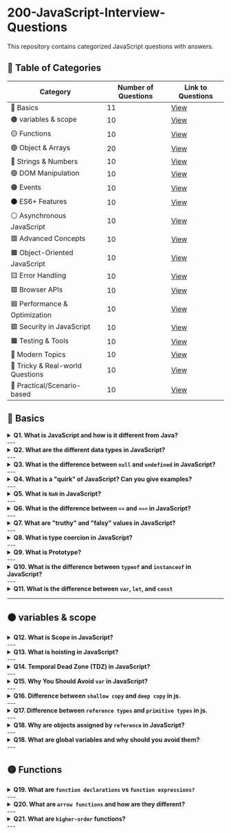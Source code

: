 # 200-JavaScript-Interview-Questions
This repository contains categorized JavaScript questions with answers.

## 📑 Table of Categories

| Category              | Number of Questions | Link to Questions |
|-----------------------|---------------------|------------------|
| 🔴 Basics             | 11                  | [View](#-basics) |
| 🟠 variables & scope  | 10                  | [View](#-variables--scope) |
| 🟡 Functions      | 10                  | [View](#--functions) |
| 🟢 Object & Arrays      | 20                  | [View](#--object--arrays) |
| 🔵 Strings & Numbers      | 10                  | [View](#--strings--numbers) |
| 🟣 DOM Manipulation   | 10                  | [View](#-dom-manipulation) |
| 🟤 Events    | 10                  | [View](#-events-) |
| ⚫ ES6+ Features     | 10                  | [View](#-asynchronous-js) |
| ⚪ Asynchronous JavaScript     | 10                  | [View](#-asynchronous-) |
| 🟥 Advanced Concepts      | 10                  | [View](#-advanced) |
| 🟧 Object-Oriented JavaScript       | 10                  | [View](#-object-oriented-) |
| 🟨 Error Handling       | 10                  | [View](#-error-handling-) |
| 🟩 Browser APIs       | 10                  | [View](#-browser-apis-) |
| 🟦 Performance & Optimization       | 10                  | [View](#-performance-optimization-) |
| 🟪 Security in JavaScript        | 10                  | [View](#-security--) |
| 🟫 Testing & Tools         | 10                  | [View](#-testing-tools-) |
| 📘 Modern Topics        | 10                  | [View](#-modern-topics-) |
| 📙 Tricky & Real-world Questions        | 10                  | [View](#-tricky-real-) |
| 📗 Practical/Scenario-based        | 10                  | [View](#-practical-scenario-) |

## 🔴 Basics

<details>
<summary><b>Q1. What is JavaScript and how is it different from Java?</b></summary> 

👉 JavaScript is a <b>high-level, lightweight, interpreted programming language</b> mainly used for making web pages interactive.

- Runs directly inside the <b>browser (client-side)</b>, though it’s also used on <b>servers (via Node.js)</b>.

- It is the standard scripting language of the web.

  ```js
  document.getElementById("demo").innerHTML = "Hello JavaScript!";
  ```
  This changes the text of an element on a webpage.

  👉 What is Java?

- Java is a <b>general-purpose, object-oriented, compiled programming language.</b>

- Runs on the <b>Java Virtual Machine (JVM)</b>, making it <b>platform-independent (“Write once, run anywhere”).</b>

- Used for <b>desktop apps, enterprise software, mobile apps (Android), and backend systems.</b>

```java
public class Hello {
    public static void main(String[] args) {
        System.out.println("Hello Java!");
    }
}
```
This prints a message to the console.
</details>
---
<details>
<summary><b>Q2. What are the different data types in JavaScript?</b></summary>

JavaScript has **two categories** of data types:  

### 1. Primitive Types (immutable, stored by value)
- **String** → `"Hello"`
- **Number** → `42`, `3.14`
- **BigInt** → `12345678901234567890n`
- **Boolean** → `true`, `false`
- **Undefined** → a variable declared but not assigned  
- **Null** → represents an intentional "empty" value  
- **Symbol** → unique and immutable value (often used as object keys)  

```js
let name = "Suborno";     // String
let age = 21;             // Number
let big = 1234567890n;    // BigInt
let isDev = true;         // Boolean
let x;                    // Undefined
let y = null;             // Null
let sym = Symbol("id");   // Symbol
```
### 2. Non-Primitive (Reference) Types
- **Object** → collections of key-value pairs
- **Array** → ordered list of values
- **Function** → callable object

```js
let user = { name: "Suborno", age: 21 }; // Object
let skills = ["JS", "React", "Node"];    // Array
function greet() { return "Hello!"; }    // Function
```
</details>
---
<details>
<summary><b>Q3. What is the difference between <code>null</code> and <code>undefined</code> in JavaScript?</b></summary>

### `undefined`
- A variable that has been declared but **not assigned a value**.  
- Default value of uninitialized variables.  
- Default return value of functions that don’t explicitly return.  

```js
let x; 
console.log(x); // undefined

function test() {}
console.log(test()); // undefined
```

### `null`
- Represents an **intentional absence** of any value. 
- Must be explicitly assigned by the developer. 
- Often used to indicate "no object" or "empty value".  

```js
let y = null;
console.log(y); // null
```
</details>
---
<details>
<summary><b>Q4. What is a "quirk" of JavaScript? Can you give examples?</b></summary>

###  Definition
A **quirk** in JavaScript refers to a behavior that feels **unexpected, confusing, or inconsistent** compared to most programming languages.  
They often come from the way JavaScript was originally designed and how it maintains backward compatibility.

---

###  Common JavaScript Quirks

1. **`typeof null` is "object"**
```js
console.log(typeof null); // "object" 😮
```
👉 This is a historical bug in JS, kept for backward compatibility(new systems still support old features, code, or data so nothing breaks when upgrading.).

2. **`NaN` is a number**
```js
console.log(typeof NaN); // "number"
```
👉 Even though `NaN` means <i>Not-a-Number</i>, its type is `number`.

3. **`==` vs `===` (Type Coercion)**
```js
console.log(0 == "0");    // true
console.log(0 === "0");   // false
```
👉 `==` does type coercion, `===` checks strictly.

4. **Automatic Semicolon Insertion (ASI)**
```js
function test() {
  return
    42;
}
console.log(test()); // undefined

```
👉 Returns `undefined` instead of `42` because JS inserts a semicolon after `return`.

5. **Array + Object Weirdness**
```js
console.log([] + {}); // "[object Object]"
console.log({} + []); // 0
```
👉 Returns `undefined` instead of `42` because JS inserts a semicolon after `return`.

**🔸 Key Takeaway**
JavaScript quirks come from:
- Loose typing system
- Automatic type coercion
- Backward compatibility with old code
- Some design decisions made quickly in its early history.
</details>
---
<details>
<summary><b>Q5. What is <code>NaN</code> in JavaScript?</b></summary>

### 🔹 Definition
`NaN` stands for **Not-a-Number**.  
It is a special value in JavaScript that represents a result which is **not a valid number**.

- Type of `NaN` is actually `"number"` (quirk of JS).  
- It usually appears when you try to perform a **mathematical operation on invalid data**.

---

### 🔹 Examples

```js
console.log(0 / 0);          // NaN
console.log("hello" * 10);   // NaN
console.log(Math.sqrt(-1));  // NaN
console.log(parseInt("abc")); // NaN
```

### 🔹 Checking `NaN`

The tricky part:
```js
console.log(NaN === NaN); // false
```
👉 `NaN` is <b>not equal to itself.</b>

So, to check for `NaN`, use:
```js
isNaN("hello");       // true (loose check)
Number.isNaN("hello"); // false (better strict check)
Number.isNaN(NaN);     // true
```

### 🔸 Key Points

- `NaN` is of type <b>number.</b>
- It represents an invalid numeric operation.
- It is <b>the only JavaScript value not equal to itself.</b>
- Use `Number.isNaN()` for reliable checking.

</details>
---
<details>
<summary><b>Q6. What is the difference between <code>==</code> and <code>===</code> in JavaScript?</b></summary>

### 🔹 `==` (Equality Operator)
- Compares **values only**.  
- Performs **type coercion** (converts operands to the same type before comparison).  

```js
console.log(5 == "5");     // true  (string "5" converted to number 5)
console.log(0 == false);   // true  (false converted to 0)
console.log(null == undefined); // true (special case)
```
### 🔹 `===` (Strict Equality Operator)
- Compares values and types. **values and types.**.  
- No type coercion — both must be the same type to be equal.

```js
console.log(5 === "5");    // false (number vs string)
console.log(0 === false);  // false (number vs boolean)
console.log(null === undefined); // false (different types)
console.log(5 === 5);      // true
```
</details>
---
<details>
<summary><b>Q7. What are "truthy" and "falsy" values in JavaScript?</b></summary>

### 🔹 Definition
In JavaScript, every value is either considered **truthy** or **falsy** when evaluated in a **Boolean context** (like inside an `if` statement).

- **Truthy values** → Treated as `true`
- **Falsy values** → Treated as `false`

### 🔹 Falsy Values
There are only **7 falsy values** in JavaScript:

1. `false`
2. `0`  (zero)
3. `-0` (negative zero)
4. `0n` (BigInt zero)
5. `""` (empty string)
6. `null`
7. `undefined`
8. `NaN`

👉 Everything else is **truthy**.

### 🔹 Examples

```js
if ("hello") {
  console.log("Truthy!"); //  Runs because non-empty string is truthy
}

if (0) {
  console.log("Falsy!");
} else {
  console.log("0 is falsy"); //  Runs
}

if (null) {
  console.log("Falsy!");
} else {
  console.log("null is falsy"); //  Runs
}

```
👉 Knowing truthy and falsy values helps avoid unexpected bugs, especially when using conditions or logical operators (&&, ||, !).

</details>
---
<details>
<summary><b>Q8. What is type coercion in JavaScript? </b></summary>

### 🔹 Definition
**Type coercion** in JavaScript is the process of **automatically or implicitly converting values from one data type to another** (such as converting a string to a number, or a number to a boolean).

JavaScript is a **loosely typed language**, so variables are not bound to a specific type, and coercion happens frequently.


### 🔹 Types of Type Coercion

1. **Implicit Coercion (automatic)**  
Happens when JavaScript automatically converts one type to another during operations.  

  ```js
  console.log("5" - 2);   // 3   ("5" converted to number)
  console.log("5" + 2);   // "52" (2 converted to string, concatenation)
  console.log(1 == "1");  // true (string "1" converted to number)
  ```

2. **Explicit Coercion (manual)**  
   When the developer explicitly converts a type using functions or constructors.

   ```js
   console.log(Number("42"));    // 42
   console.log(String(100));     // "100"
   console.log(Boolean(0));      // false
   ```
### 🔹 Rule 1: Boolean Context (Truthy / Falsy)
When a value is used in a **conditional (`if`, `while`, `!`, `||`, `&&`)**, JS converts it to **boolean**.

- Falsy values: `false, 0, -0, 0n, "", null, undefined, NaN`
- Everything else is truthy

```js
if ("hello") console.log("Truthy"); // runs
if (0) console.log("Falsy");        // doesn’t run
```

### 🔹 Rule 2: Numeric Operators `(- * / % **)`

- All operands are converted to **numbers.**

```js
console.log("5" - 2);   // 3   ("5" → 5)
console.log("10" * "2"); // 20
console.log(true - 1);  // 0   (true → 1)
console.log("abc" / 2); // NaN ("abc" → NaN)
```
### 🔹 Rule 3: The `+` Operator (Special Case)
- If **both operands are numbers** → numeric addition
- If **either operand is a string** → string concatenation

```js
console.log(5 + 2);     // 7   (number + number)
console.log("5" + 2);   // "52" (string + number → concatenation)
console.log(2 + "5");   // "25"
console.log("5" + true); // "5true"
console.log([] + 1);    // "1"   ([] → "" then "" + "1")
console.log([1,2] + [3,4]); // "1,23,4"
```
### 🔹 Rule 4: Comparisons `(==)`
- The **loose equality `(==)` operator** does type coercion.

```js
console.log(5 == "5");      // true   ("5" → 5)
console.log(0 == false);    // true   (false → 0)
console.log(null == undefined); // true (special case)
console.log([] == "");      // true   ([] → "")
console.log([1] == 1);      // true   ([1] → "1" → 1)
```
👉 Always prefer `===` to avoid these pitfalls.


### 🔹 Rule 5: Objects to Primitives
When an object/array is used where a primitive is expected, JS calls:
- `valueOf()`
- If not primitive, then `toString()`

```js
console.log([1,2].toString()); // "1,2"
console.log([1,2] + 3);        // "1,23"
console.log({} + "test");      // "[object Object]test"
```

</details>
---
<details>
<summary><b>Q9. What is Prototype? </b></summary>
<p>

### 🔹 Definition

- A **prototype** is simply **an object** that **another object inherits properties and methods from.**

- Every function in JavaScript (that is used as a constructor) has a `prototype` **property.**

- When an object is created from that function, the object’s internal link (`[[Prototype]]` or __proto__) points to the function’s `prototype.`
Think of a prototype like a **blueprint or template** for objects.

```js
function Person(name) {
  this.name = name;
}

// Add a method to the prototype
Person.prototype.greet = function() {
  console.log(`Hello, I am ${this.name}`);
};

// Create an object
let alice = new Person("Alice");

alice.greet();  // "Hello, I am Alice"
```
What’s happening:

- `alice` doesn’t have `greet` directly.

- JS looks at `alice.__proto__` → which points to `Person.prototype`.

- Finds `greet()` there → executes it.
So **prototype is where objects “inherit” properties and methods from.**
---

### 🔹 Prototype in Arrays and Objects
```js
let arr = [1,2,3];
console.log(arr.__proto__ === Array.prototype); // true
console.log(arr.__proto__.__proto__ === Object.prototype); // true

let obj = {name: "Bob"};
console.log(obj.__proto__ === Object.prototype); // true
```
- `Array.prototype` contains array methods like `.push(), .pop().`
- `Object.prototype` contains general object methods like `.toString()`.
- Objects inherit from their prototype via the **prototype chain**.

Imagine prototypes like linked **“backpacks”**:

```js
obj ---> Object.prototype ---> null
arr ---> Array.prototype ---> Object.prototype ---> null
alice ---> Person.prototype ---> Object.prototype ---> null
```



- Each object carries its own properties.
- If a property is missing, it **looks up the backpack chain** (prototype chain) to find it.

### 🔹 Key Points
- **Every object has a prototype** (except `Object.create(null)`).
- **Prototype itself is an object,** so it can have its own prototype (creating the chain).
- **Methods and properties on the prototype are shared** across all objects created from the constructor.
- `instanceof` checks **if a prototype exists in the chain.**

</details>
---
<details>
<summary><b>Q10. What is the difference between <code>typeof</code> and <code>instanceof</code> in JavaScript?</b></summary>
<p>

### 🔹 Definition

**`typeof`** and **`instanceof`** are both operators used to check types in JavaScript, but they work differently:

- **`typeof`** returns a string indicating the type of a **value or variable**.  
- **`instanceof`** checks whether an **object** belongs to a specific **constructor or class** (i.e., exists in its prototype chain).


### 🔹 `typeof`

- Returns a **string** describing the type.
- Works best for **primitive types**: `number`, `string`, `boolean`, `undefined`, `symbol`, `bigint`.
- For objects, arrays, or `null`, it may return `"object"` (quirk).

```js
console.log(typeof 42);        // "number"
console.log(typeof "hello");   // "string"
console.log(typeof true);      // "boolean"
console.log(typeof undefined); // "undefined"
console.log(typeof null);      // "object"  (quirk!)
console.log(typeof [1,2,3]);   // "object"
console.log(typeof {});        // "object"
```
### 🔹 `instanceof`

- Checks if an **object** is an **instance of a constructor** (class or function).
- Returns **boolean** (`true / false`).
- Works **only on objects**, not primitives.
  
```js
console.log([1,2,3] instanceof Array);          // true
console.log([1,2,3] instanceof Object);         // true (Array inherits from Object)
console.log({} instanceof Object);              // true
console.log("hello" instanceof String);         // false (primitive)
console.log(new String("hello") instanceof String); // true
```
</details>
---
<details>
<summary><b>Q11. What is the difference between <code>var</code>, <code>let</code>, and <code>const</code></b></summary>
<p>

### 🔹 `var`

- **Scope:** Function-scoped (or globally scoped if declared outside a function).
- **Hoisting:** Gets hoisted to the top and initialized with undefined.
- **Re-declaration:** Allowed within the same scope.
- **Re-assignment:** Allowed.

```js
var x = 10;
var x = 20; // re-declaration allowed
console.log(x); // 20

function test() {
  if (true) {
    var y = 5;
  }
  console.log(y); // 5 (function-scoped, not block-scoped)
}
test();
```
### 🔹 `let`

- **Scope:** Block-scoped (only exists inside `{ }`).
- **Hoisting:** Hoisted but **not initialized** (exists in the "temporal dead zone" until declared).
- **Re-declaration:** Not allowed in the same scope.
- **Re-assignment:** Allowed.

```js
let a = 10;
// let a = 20;  Error (cannot re-declare in same scope)
a = 20; //  can re-assign
console.log(a); // 20

{
  let b = 5;
  console.log(b); // 5
}
// console.log(b);  Error (block-scoped)
```
### 🔹 `const`

- **Scope:** Block-scoped (like `let`).
- **Hoisting:** Also in the temporal dead zone until declared.
- **Re-declaration:** Not allowed.
- **Re-assignment:** Not allowed (constant value).

```js
const pi = 3.14;
// pi = 3.1416;  Error (cannot re-assign)

{
  const c = 100;
  console.log(c); // 100
}
// console.log(c);  Error (block-scoped)
```
- Use `let` when the variable will change.
- Use `const` when the variable should not be reassigned.
- Avoid `var` (it’s old and can cause bugs due to function-scoping & hoisting).

</details>

---


## 🟠 variables & scope

<details>
<summary><b>Q12. What is Scope in JavaScript?</b></summary>
<p>

### 🔹 Definition

**Scope** in JavaScript determines where variables, functions, and objects are accessible in our code during execution. It defines the **lifetime and visibility** of variables.

Think of your code as a house:

- Some rooms (functions/blocks) have their own keys (variables).
- Variables can only be used inside the room they belong to, unless they are global keys.

### 🔹 Types of Scope in JavaScript

<b>📘 Global Scope:</b>

A variable declared **outside of any function or block** becomes global. Global variables can be accessed **anywhere in your program.**

```js
let username = "Suborno"; // Global variable
function greet() {
  console.log("Hello " + username); //  Accessible here
}
greet();
console.log(username); //  Accessible here too
```
⚠️ **Risk:** Too many global variables can cause conflicts, since any function can modify them.

<b>📘 Function Scope (Local Scope): </b>

Variables declared inside a **function** are only accessible **inside that function.** They cannot be used outside.

```js
function sayHi() {
  let message = "Hi, I am inside function"; // Local variable
  console.log(message); //  Accessible
}
sayHi();
console.log(message); //  ReferenceError: message is not defined
```
👉 Function scope keeps variables **private** to that function.

<b>📘 Block Scope (introduced in ES6 with let and const):</b>

Variables declared inside a `{ }` block are only accessible **inside that block.** Works with `if`, `for`, `while`, etc.

```js
if (true) {
  let age = 21; // Block scoped
  const country = "Bangladesh"; // Block scoped
  console.log(age, country); //  Accessible
}
console.log(age);     //  Not accessible
console.log(country); //  Not accessible
```
👉 But if you use `var`, it ignores block scope:

```js
if (true) {
  var number = 100; // var is not block scoped
}
console.log(number); // Accessible outside (unexpected behavior)
```
<b>📘 Lexical Scope / Closures:</b>

Inner functions can **access variables from their outer function**. This is called **lexical scoping** (scope is determined by code position, not where it’s executed).

```js
function outer() {
  let outerVar = "I am from outer scope";
  function inner() {
    console.log(outerVar); //  Can access outer variable
  }
  inner();
}
outer();
```
👉 This feature allows **closures**, where a function "remembers" its surrounding scope even after the outer function has finished executing.

</details>
---

<details>
<summary><b>Q13. What is hoisting in JavaScript?</b></summary>
<p>

### 🔹 Definition

**Hoisting** is JavaScript’s default behavior of **moving declarations (not initializations) to the top of their scope** (either the global scope or the function scope) **before code execution.**
This means you can **use variables and functions before they are actually declared** in the code.

### 🔹 How Hoisting Works

1. During the compilation phase, JavaScript scans the code.
2. It registers all variable and function declarations.
3. The declarations are “hoisted” to the top of their scope.
4. But:
  - **Variables declared with** `var` are hoisted and **initialized to** `undefined`.
  - **Variables declared with** `let` and `const` are hoisted but not **initialized** (they stay in the **Temporal Dead Zone** until the declaration line).
  - **Function declarations** are hoisted with their **entire body.**
  - **Function expressions** (with `var`, `let`, or `const`) behave like **variables** (only the variable is hoisted, not the function value).

### 🔹 Examples

<b>📘 Hoisting with `var`:</b>

```js
console.log(a); //  undefined (not ReferenceError)
var a = 5;
console.log(a); //  5
```
➡️ Behind the scenes:
```js
var a;          // Hoisted
console.log(a); // undefined
a = 5;          // Initialization
console.log(a); // 5
```

<b>📘 Hoisting with `let` and `const`:</b>

```js
console.log(b); //  ReferenceError (TDZ)
let b = 10;

console.log(c); //  ReferenceError (TDZ)
const c = 20;
```
👉 These are **hoisted** but not **initialized**, so they cannot be accessed before declaration.

<b>📘 Hoisting with Function Declarations:</b>

```js
greet(); //  Works fine

function greet() {
  console.log("Hello!");
}
```
👉 The entire function is hoisted, so you can call it before the declaration.

<b>📘 Hoisting with Function Expressions:</b>

```js
sayHi(); //  TypeError: sayHi is not a function

var sayHi = function () {
  console.log("Hi!");
};
```
👉 Here only the variable sayHi is **hoisted (initialized to undefined)**, but the **function assignment** happens later, so calling it before throws an error.

<b>📘 Arrow Functions:</b>

Arrow functions are just like function expressions:
```js
hello(); //  ReferenceError or TypeError (depends on var/let/const)

const hello = () => {
  console.log("Hello from arrow!");
};
```

</details>
---

<details>
<summary><b>Q14. Temporal Dead Zone (TDZ) in JavaScript?</b></summary>
<p>

### 🔹 Definition

The **Temporal Dead Zone** refers to the period between the **time** a variable is **hoisted** to the top of its scope and the time it is **initialized** with a value. During this period, if you try to **access the variable**, JavaScript will throw a **ReferenceError.**

### 🔹 Why does it happen?

- Variables declared with `let` and `const` are hoisted to the top of their scope (just like var), BUT they are not **initialized** until the actual declaration line is executed.
- This "gap" between hoisting and initialization is called the **Temporal Dead Zone.**

### 🔹 Example 1: Using let before declaration
```js
console.log(a); // ReferenceError: Cannot access 'a' before initialization
let a = 10;
console.log(a); //  10
```
Here, `a` is hoisted but not initialized until the line `let a = 10`; executes.
So, before that line, it’s in the **TDZ.**

### 🔹 Example 2: With `var`

```js
console.log(b); // undefined (no TDZ for var)
var b = 20;
console.log(b); //  20
```
For `var`, the variable is **hoisted and initialized** to undefined, so there’s no **TDZ.**

### 🔹 Example 3: With `const`

```js
console.log(c); //  ReferenceError
const c = 30;
```
`const` also has a TDZ.
Additionally, it must be initialized at the time of declaration.

</details>
---

<details>
<summary><b>Q15. Why You Should Avoid <code>var</code> in JavaScript? </b></summary>
<p>

Modern JavaScript provides `let` and `const`, which fix many of the long-standing issues with `var`. While `var` still works, using it can easily lead to bugs and unexpected behavior.

### 🔹 Why does it happen?

- Variables declared with `let` and `const` are hoisted to the top of their scope (just like var), BUT they are not **initialized** until the actual declaration line is executed.
- This "gap" between hoisting and initialization is called the **Temporal Dead Zone.**

### 🔹 Example 1: `var` Has `Function Scope`, Not `Block Scope` *This is the biggest problem.*
```js
if (true) {
  var x = 10;
}
console.log(x); //  10 (still accessible outside the block)
```
- Compare this to let or const:
```js
if (true) {
  let y = 20;
}
console.log(y); //  ReferenceError: y is not defined
```
👉 `var` ignores block boundaries (`if`, `for`, etc.), *which can cause variable leaks and overwrite values accidentally.*

### 🔹 Example 2: `var` Allows Re-declaration *You can declare the same variable multiple times without error:*
```js
var name = "Suborno";
var name = "Maksuda"; //  No error
console.log(name); // "Maksuda"
```
- With `let` or `const`, this would throw an error:
```js
let name = "Suborno";
let name = "Maksuda"; //  SyntaxError
```
👉 This helps prevent accidental overwriting.

### 🔹 Example 3: `var` Variables Are Hoisted (in a confusing way)
All var declarations are hoisted to the top of their function or script, but not their **values** — leading to unexpected behavior:
```js
console.log(num); // undefined (not ReferenceError!)
var num = 5;
```
- What really happens:
```js
var num; // hoisted
console.log(num); // undefined
num = 5;
```
👉 With `let` and `cons`t, you get a **Temporal Dead Zone (TDZ)** error instead, which prevents you from using variables before they’re initialized.

```js
console.log(num); //  ReferenceError
let num = 5;
```
### 🔹 Example 4: `var` Pollutes the `Global Scope`

If you use `var` outside any function, it becomes a property of the `window` object in browsers:
```js
var message = "Hello";
console.log(window.message); // "Hello"
```

👉 This can cause naming conflicts with existing global variables or libraries. `let` and `const` don’t do this — they stay within the block/module scope.

### 🔹 Example 5: `let` and `const` Are the Modern Standard

Since ES6 (2015), almost all modern JS code uses let and const.
👉 They make code:
  - More predictable
  - Easier to debug
  - Safer from accidental bugs
  - Easier for others to understand
    
</details>
---

<details>
<summary><b>Q16. Difference between <code>shallow copy</code> and <code>deep copy</code> in js. </b></summary>
<p>

### 🔹 1. Shallow Copy — “Copied from the outside only”

Imagine you have a **box** (your object). Inside that box, there are **smaller boxes** (nested objects). A shallow copy makes a new outer box,
but **the smaller boxes inside are still shared between the old and new one.**

### 🔹 Example : 
```js
const original = {
  name: "Suborno",
  details: { city: "Dhaka", age: 22 }
};

// make a shallow copy
const copy = { ...original };

// change something inside 'details'
copy.details.city = "Chittagong";

console.log(original.details.city); //  "Chittagong"

```
👉 Think of it like:
  - You bought a new box, but you took the same little box from the old one and placed it inside — so both boxes share the same inner item. So when you change the inner box, both are affected.

### 🔹 2. Deep Copy — “Copied completely inside and out”

A deep copy makes **a brand new box and also makes new copies of every small box inside it**. That means it’s completely **separate from the original.**

### 🔹 Example : 
```js
const original = {
  name: "Suborno",
  details: { city: "Dhaka", age: 22 }
};

// make a deep copy
const deepCopy = structuredClone(original);

// change the city in deepCopy
deepCopy.details.city = "Chittagong";

console.log(original.details.city); // "Dhaka"

```
👉 This time:
  - You bought a **new box**, and you also made **new little boxes inside it** — so changing one doesn’t affect the other.
        
</details>
---

<details>
<summary><b>Q17. Difference between <code>reference types</code> and <code>primitive types</code> in js. </b></summary>
<p>

### 🔹 1. Definition

| Type              | Description |
|-----------------------|----------------------|
| **Primitive Types**             | Store **single, immutable values** (cannot be changed directly). |
| **Reference Types**             | Store **references (addresses)** to objects in memory, not the actual data. |

### 🔹 Primitive Types : 

There are 7 primitive data types:
- `String` – e.g. `"Hello"`
- `Number` – e.g. `42`
- `Boolean` – e.g. `true`
- `Undefined` – variable declared but not assigned
- `Null` – intentional empty value
- `Symbol` – unique and immutable value
- `BigInt` – large integer value


```js
let x = 10;
let y = x;   // y gets a COPY of x
y = 20;
console.log(x); // 10 (not affected)
```
**→ Each variable holds its own copy of the value.**

### 🔹 Reference Types : 

Common **reference types:**
- `Object`
- `Array` 
- `function` 
- `Date`, `Map`,`Set`, etc.

```js
let obj1 = { name: "Suborno" };
let obj2 = obj1;   // obj2 gets a REFERENCE to obj1
obj2.name = "Maksuda";

console.log(obj1.name); // Maksuda
```
**→ Both variables point to the same memory address.**

### 🔹 Comparison Behaviour : 

```js
// Primitive comparison
let a = 5;
let b = 5;
console.log(a === b); // true  (same value)

// Reference comparison
let arr1 = [1, 2];
let arr2 = [1, 2];
console.log(arr1 === arr2); // false (different memory reference)
```

| Features              | Primitive Types | Reference Types |
|-----------------------|-----------------|-----------------------------|
| Stored in             | Stack           | Heap (with stack reference) |
| What’s Stored            | Actual value           | Memory address (reference) |
| Mutable?            | No. Changing `x` creates a new value           | Mutable. Can change properties or elements directly |
| Copied by           | Value           | Reference |
| Comparison           | By Value           | By Reference |

</details>
---

<details>
<summary><b>Q18. Why are objects assigned by <code>reference</code> in JavaScript? </b></summary>
<p>

### 🔹 1. Definition

In JavaScript, **objects are assigned by reference** because they are **complex data structures** that can contain many properties, arrays, and nested objects.

If JavaScript tried to **copy the whole object** each time you assigned it to another variable, it would:

- Consume a lot of **memory**, and
- Take extra **processing time.**
  
So instead of copying the entire structure, JS simply copies the **memory address (reference)** where the object is stored.

### 🔹 Stack vs Heap memory : 
JavaScript divides memory into two main areas:

| Memory Area              | Used For | Characteristics |
|-----------------------|-----------------|-----------------------------|
| Stack             | Primitive values           | Small, fast access, fixed-size data |
| Heap            | Objects & functions           | Large, dynamic memory storage |

➡️ When you create an object:
```js
let person = { name: "Suborno" };
```
- The **actual object** `{ name: "Suborno" }` is stored in the heap.
- The variable `person` stores only a **reference (memory address)** in the **stack.**

When you do this:

```js
let person2 = person;
```
👉 JavaScript does **not** create a new object. Instead, it copies only the **reference (pointer)** to the same object in memory.

So now:
- `person` → points to the object in heap
- `person2` → points to the **same** object in heap

that's why: 
```js
person2.name = "Maksuda";
console.log(person.name); // "Maksuda"
```
Both variables reflect the same data — they share the same memory reference.

### 🔹 Why this design makes sense : 
There are **two main reasons:**

1. **Efficiency** → Copying large objects by value would be slow and memory-heavy.
2. **Consistency** → Objects can be nested and dynamic, so referencing them allows real-time updates across variables and functions.

</details>
---

<details>
<summary><b>Q18.  What are global variables and why should you avoid them? </b></summary>
<p>

### 🔹 1. Definition

In JavaScript, a **global variable** is a variable that is declared **outside of any function, block, or module**, and therefore it is **accessible from anywhere in your code** — inside **functions, loops, or even other scripts.**

```js
let count = 0; // global variable

function increment() {
  count++; // accessible inside the function
  console.log(count);
}

increment(); // 1
increment(); // 2
```
Here, `count` is a **global variable** — it exists in the **global scope**, which means it can be accessed or modified from any part of the script.

### 🔹 Why You Should Avoid Global Variables: 

Using too many **global variables** is considered **bad practice**. Here’s why:

1. ***Risk of Name Conflicts (Collisions):***

  - If two scripts (e.g., your code and a third-party library) use the same global variable name, one can overwrite the other.
```js
var user = "Alice";  // your variable
// Some library also defines 'user'
var user = "Bob";    // now your 'user' got overwritten!
```

2. ***Harder to Debug and Maintain:***

  - When many functions modify the same global variable, it’s difficult to track where and when changes happen.

- Bugs can appear unexpectedly.

3. ***Memory Usage and Lifetime Issues:***

  - Global variables stay in memory as long as the page or program is running, which can lead to unnecessary memory consumption.

4. ***Tight Coupling:***

  - Code becomes less modular and reusable because functions rely on global state instead of their own data.

5. ***Security Concerns:***

  - In browsers, global variables become properties of the `window` object. This means other scripts can easily read or change them:

```js
window.myGlobal = "secret";
// Any script can access or modify it
```
### 🔹 How to Avoid Global Variables: 

1. **Use `let`, `const`, or `var` inside functions or blocks**
```js
function run() {
  let result = 5; // local variable
  console.log(result);
}
```

2. **Use modules (ES6 Modules):**
```js
// file.js
export const name = "Suborno";

// main.js
import { name } from "./file.js";
```

3. **Use closures to encapsulate variables:**
```js
(function() {
  let counter = 0;
  function add() { counter++; }
  window.add = add; // only expose what’s needed
})();
```
</details>
---

## 🟡 Functions 

<details>
<summary><b>Q19.  What are <code>function declarations</code> vs <code>function expressions?</code> </b></summary>
<p>

### 🔹 Function Declaration: 

A **function declaration** defines a named function using the `function` keyword.

```js
function greet() {
  console.log("Hello!");
}
```

<b>Key Features:</b>

- Hoisted: You can call the function before it’s declared in the code.
- Has its own name (`greet`).
- Defined in the global or local scope (depending on where it’s written).

<b>Example: </b>

```js
sayHi(); // Works, because function declarations are hoisted

function sayHi() {
  console.log("Hi there!");
}
```

### 🔹 Function Expression: 

A **function expression** involves creating a function and assigning it to a variable.

```js
const greet = function() {
  console.log("Hello!");
};
```

<b>Key Features:</b>

- Not hoisted: You **cannot** call it before the line where it’s defined.
- Can be **anonymous** (no name) or **named.**
- Treated like a **value** — it can be passed around, assigned, or returned from another function.

<b>Example: </b>

```js
sayHi(); //  Error: Cannot access 'sayHi' before initialization

const sayHi = function() {
  console.log("Hi there!");
};

```

### 🔹 Bonus:: 

```js
const greet = () => console.log("Hello!");
```
It’s a **type of function expression** — concise, not hoisted, and does not bind its own `this.`

</details>
---

<details>
<summary><b>Q20.  What are <code>arrow functions</code> and how are they different? </b></summary>
<p>

An **arrow function** is a shorter, cleaner way to write a function expression in JavaScript. It uses the `=>` (arrow) syntax.

```js
// Regular function expression
const greet = function(name) {
  return "Hello, " + name;
};

// Arrow function version
const greet = (name) => {
  return "Hello, " + name;
};
```
Or even shorter (if there’s only one line of code and one parameter):
```js
const greet = name => "Hello, " + name;
```

### 🔹 Syntax Summary: 

|      Type      |     Example   |     Notes     |
|----------------|---------------|---------------|
| **No parameters** | `() => console.log("Hi")` | Must include parentheses |
| **One parameter** | `name => console.log(name)` | Parentheses optional |
| **Multiple parameters** | `(a, b) => a + b` | Parentheses required |
| **Multiple statements** | `(x, y) => { let sum = x + y; return sum; }` | Use `{}` and `return` |

### 🔹 How Are Arrow Functions Different? 

|      Feature      |     Arrow Function   |     Regular Function (Expression or Declaration)     |
|----------------|---------------|---------------|
| **Syntax**   | Short & concise (`=>`)  | Longer (`function`)
| `this` **binding** | Lexically bound – uses `this` from the surrounding scope | Has its own `this` (depends on how it’s called) |
| `arguments` **object** | Not available | Available |
| `new` **keyword** | Cannot be used as a constructor | Can be used with `new` |
| **Hoisting** | Not hoisted | Function declarations are hoisted |
| **Readability** | Cleaner for small callbacks | Can be verbose |


### 🔹 Example of `this` Difference

```js
// Regular function
const user = {
  name: "Suborno",
  sayHi: function() {
    console.log("Hi, I’m " + this.name);
  }
};
user.sayHi(); // "Hi, I’m Suborno"
```
Now with an arrow function:
```js
const user = {
  name: "Suborno",
  sayHi: () => {
    console.log("Hi, I’m " + this.name);
  }
};
user.sayHi(); //  "Hi, I’m undefined"
```

👉 Because arrow functions **don’t have their own** `this`, they use `this` from the **outer scope**, which in this case isn’t `user`.

### 🔹 When to Use Arrow Functions: 

- Short, inline functions
- Callbacks (like in `map`, `filter`, `forEach`)
- Event handlers that don’t rely on `this`

</details>
---

<details>
<summary><b>Q21.  What are <code>higher-order</code> functions? </b></summary>
<p>

A **higher-order function** is a function that operates on other functions, either by **taking them as parameters** or **returning them**.

### 🔹 Function taking another function as an argument

```js
function greet(name) {
  return `Hello, ${name}!`;
}

function processUserInput(callback) {
  const name = "Suborno";
  return callback(name);
}

console.log(processUserInput(greet)); 
// Output: Hello, Suborno!
```

👉 `processUserInput()` is a **higher-order function** because it **takes another function** (`greet`) **as an argument.**

### 🔹 Function returning another function

```js
function multiplier(factor) {
  return function(number) {
    return number * factor;
  };
}

const double = multiplier(2);
console.log(double(5)); // Output: 10
```
👉 `multiplier()` is a **higher-order function** because it **returns another function.**

### 🔹 Common Built-in Higher-Order Functions
These are **array methods** that use callbacks:

```js
const numbers = [1, 2, 3, 4, 5];

// map() → transforms each element
const doubled = numbers.map(n => n * 2);

// filter() → selects elements based on condition
const evens = numbers.filter(n => n % 2 === 0);

// reduce() → combines all elements into a single value
const sum = numbers.reduce((acc, n) => acc + n, 0);

console.log(doubled); // [2, 4, 6, 8, 10]
console.log(evens);   // [2, 4]
console.log(sum);     // 15
}
```
👉 Each of these functions (`map`, `filter`, `reduce`) **takes another function as an argument**, so they are **higher-order functions**.

### 🔹 Why Use Higher-Order Functions?
- Make code **more modular and reusable**
- Allow **functional programming** style
- Simplify **data transformations**
- Enable **composition** of behavior

</details>
---
